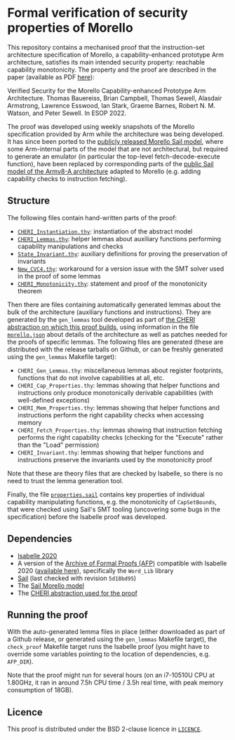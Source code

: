 # Formal verification of security properties of Morello

This repository contains a mechanised proof that the instruction-set
architecture specification of Morello, a capability-enhanced prototype Arm
architecture, satisfies its main intended security property: reachable
capability monotonicity.  The property and the proof are described in the paper
(available as PDF [here][morello-formal-paper]):

Verified Security for the Morello Capability-enhanced Prototype Arm Architecture.
Thomas Bauereiss, Brian Campbell, Thomas Sewell, Alasdair Armstrong, Lawrence
Esswood, Ian Stark, Graeme Barnes, Robert N. M. Watson, and Peter Sewell.
In ESOP 2022.

The proof was developed using weekly snapshots of the Morello specification
provided by Arm while the architecture was being developed.  It has since been
ported to the [publicly released Morello Sail model][sail-morello], where some
Arm-internal parts of the model that are not architectural, but required to
generate an emulator (in particular the top-level fetch-decode-execute
function), have been replaced by corresponding parts of the [public Sail model
of the Armv8-A architecture][sail-arm] adapted to Morello (e.g. adding
capability checks to instruction fetching).

## Structure

The following files contain hand-written parts of the proof:

* [`CHERI_Instantiation.thy`](CHERI_Instantiation.thy): instantiation of the abstract model
* [`CHERI_Lemmas.thy`](CHERI_Lemmas.thy): helper lemmas about auxiliary functions performing capability manipulations and checks
* [`State_Invariant.thy`](State_Invariant.thy): auxiliary definitions for proving the preservation of invariants
* [`New_CVC4.thy`](New_CVC4.thy): workaround for a version issue with the SMT solver used in the proof of some lemmas
* [`CHERI_Monotonicity.thy`](CHERI_Monotonicity.thy): statement and proof of the monotonicity theorem

Then there are files containing automatically generated lemmas about the bulk
of the architecture (auxiliary functions and instructions).  They are generated
by the `gen_lemmas` tool developed as part of [the CHERI abstraction on which
this proof builds][t-cheri], using information in the file
[`morello.json`](morello.json) about details of the architecture as well as
patches needed for the proofs of specific lemmas.  The following files are
generated (these are distributed with the release tarballs on Github, or can be
freshly generated using the `gen_lemmas` Makefile target):

* `CHERI_Gen_Lemmas.thy`: miscellaneous lemmas about register footprints, functions that do not involve capabilities at all, etc.
* `CHERI_Cap_Properties.thy`: lemmas showing that helper functions and instructions only produce monotonically derivable capabilities (with well-defined exceptions)
* `CHERI_Mem_Properties.thy`: lemmas showing that helper functions and instructions perform the right capability checks when accessing memory
* `CHERI_Fetch_Properties.thy`: lemmas showing that instruction fetching performs the right capability checks (checking for the "Execute" rather than the "Load" permission)
* `CHERI_Invariant.thy`: lemmas showing that helper functions and instructions preserve the invariants used by the monotonicity proof

Note that these are theory files that are checked by Isabelle, so there is no
need to trust the lemma generation tool.

Finally, the file [`properties.sail`](properties.sail) contains key properties
of individual capability manipulating functions, e.g. the monotonicity of
`CapSetBounds`, that were checked using Sail's SMT tooling (uncovering some
bugs in the specification) before the Isabelle proof was developed.

## Dependencies

* [Isabelle 2020](https://isabelle.in.tum.de/website-Isabelle2020/index.html)
* A version of the [Archive of Formal Proofs (AFP)](https://www.isa-afp.org/)
  compatible with Isabelle 2020 ([available here](https://foss.heptapod.net/isa-afp/afp-2020)),
  specifically the `Word_Lib` library
* [Sail][sail] (last checked with revision `5d18bd95`)
* The [Sail Morello model][sail-morello]
* The [CHERI abstraction used for the proof][t-cheri]

## Running the proof

With the auto-generated lemma files in place (either downloaded as part of a
Github release, or generated using the `gen_lemmas` Makefile target), the
`check_proof` Makefile target runs the Isabelle proof (you might have to
override some variables pointing to the location of dependencies, e.g.
`AFP_DIR`).

Note that the proof might run for several hours (on an i7-10510U CPU at
1.80GHz, it ran in around 7.5h CPU time / 3.5h real time, with peak memory
consumption of 18GB).

## Licence

This proof is distributed under the BSD 2-clause licence in [`LICENCE`](LICENCE).

[sail]: https://github.com/rems-project/sail
[sail-morello]: https://github.com/CTSRD-CHERI/sail-morello
[sail-arm]: https://github.com/rems-project/sail-arm
[t-cheri]: https://github.com/CTSRD-CHERI/t-cheri
[morello-formal-paper]: https://www.cl.cam.ac.uk/~pes20/morello-proofs-esop2022.pdf
